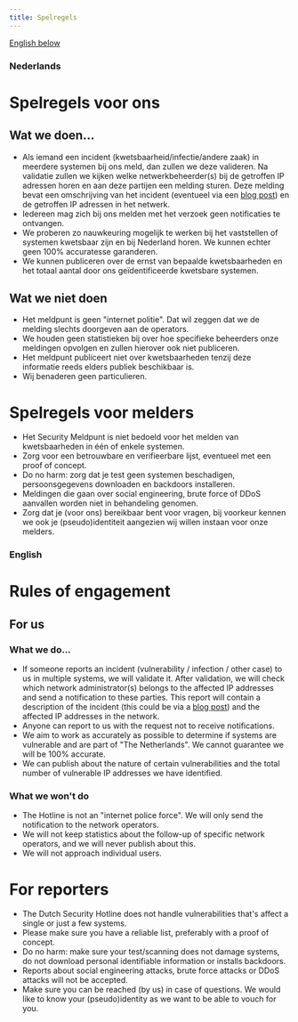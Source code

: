 ```yaml
---
title: Spelregels
---
```


[English below](#english)

### Nederlands

# Spelregels voor ons

## Wat we doen...

* Als iemand een incident (kwetsbaarheid/infectie/andere zaak) in meerdere systemen bij ons meld, dan zullen we deze valideren. Na validatie zullen we kijken welke netwerkbeheerder(s) bij de getroffen IP adressen horen en aan deze partijen een melding sturen. Deze melding bevat een omschrijving van het incident (eventueel via een [blog post](/blog/)) en de getroffen IP adressen in het netwerk.
* Iedereen mag zich bij ons melden met het verzoek geen notificaties te ontvangen.
* We proberen zo nauwkeuring mogelijk te werken bij het vaststellen of systemen kwetsbaar zijn en bij Nederland horen. We kunnen echter geen 100% accuratesse garanderen.
* We kunnen publiceren over de ernst van bepaalde kwetsbaarheden en het totaal aantal door ons geïdentificeerde kwetsbare systemen.

## Wat we **niet** doen

* Het meldpunt is geen "internet politie". Dat wil zeggen dat we de melding slechts doorgeven aan de operators.
* We houden geen statistieken bij over hoe specifieke beheerders onze meldingen opvolgen en zullen hierover ook niet publiceren.
* Het meldpunt publiceert niet over kwetsbaarheden tenzij deze informatie reeds elders publiek beschikbaar is.
* Wij benaderen geen particulieren.

# Spelregels voor melders

* Het Security Meldpunt is niet bedoeld voor het melden van kwetsbaarheden in één of enkele systemen.
* Zorg voor een betrouwbare en verifieerbare lijst, eventueel met een proof of concept.
* Do no harm: zorg dat je test geen systemen beschadigen, persoonsgegevens downloaden en backdoors installeren.
* Meldingen die gaan over social engineering, brute force of DDoS aanvallen worden niet in behandeling genomen.
* Zorg dat je (voor ons) bereikbaar bent voor vragen, bij voorkeur kennen we ook je (pseudo)identiteit aangezien wij willen instaan voor onze melders.

### English

# Rules of engagement

## For us

### What we do...

* If someone reports an incident (vulnerability / infection / other case) to us in multiple systems, we will validate it. After validation, we will check which network administrator(s) belongs to the affected IP addresses and send a notification to these parties. This report will contain a description of the incident (this could be via a [blog post](/blog)) and the affected IP addresses in the network.
* Anyone can report to us with the request not to receive notifications.
* We aim to work as accurately as possible to determine if systems are vulnerable and are part of "The Netherlands". We cannot guarantee we will be 100% accurate.
* We can publish about the nature of certain vulnerabilities and the total number of vulnerable IP addresses we have identified.

### What we **won't** do

* The Hotline is not an "internet police force". We will only send the notification to the network operators.
* We will not keep statistics about the follow-up of specific network operators, and we will never publish about this.
* We will not approach individual users.

# For reporters

* The Dutch Security Hotline does not handle vulnerabilities that's affect a single or just a few systems.
* Please make sure you have a reliable list, preferably with a proof of concept.
* Do no harm: make sure your test/scanning does not damage systems, do not download personal identifiable information or installs backdoors.
* Reports about social engineering attacks, brute force attacks or DDoS attacks will not be accepted.
* Make sure you can be reached (by us) in case of questions. We would like to know your (pseudo)identity as we want to be able to vouch for you.

